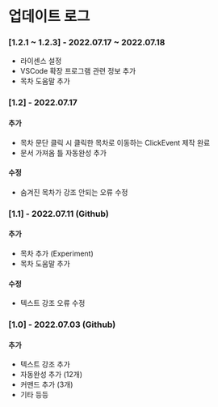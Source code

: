 # 업데이트 로그

### [1.2.1 ~ 1.2.3] - 2022.07.17 ~ 2022.07.18
- 라이센스 설정
- VSCode 확장 프로그램 관련 정보 추가
- 목차 도움말 추가

### [1.2] - 2022.07.17
#### 추가
- 목차 문단 클릭 시 클릭한 목차로 이동하는 ClickEvent 제작 완료
- 문서 가져옴 틀 자동완성 추가
#### 수정
- 숨겨진 목차가 강조 안되는 오류 수정


### [1.1] - 2022.07.11 (Github)
#### 추가
- 목차 추가 (Experiment)
- 목차 도움말 추가
#### 수정
- 텍스트 강조 오류 수정

### [1.0] - 2022.07.03 (Github)
#### 추가
- 텍스트 강조 추가
- 자동완성 추가 (12개)
- 커맨드 추가 (3개)
- 기타 등등